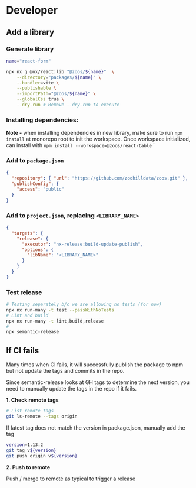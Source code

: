 # Developer

## Add a library

### Generate library

```bash
name="react-form"

npx nx g @nx/react:lib "@zoos/${name}"  \
    --directory="packages/${name}" \
    --bundler=vite \
    --publishable \
    --importPath="@zoos/${name}" \
    --globalCss true \
    --dry-run # Remove --dry-run to execute
```

### Installing dependencies:

**Note -** when installing dependencies in new library, make sure to run `npm install` at monorepo root to init the workspace. Once workspace initialized, can install with `npm install --workspace=@zoos/react-table` <package>`

### Add to `package.json`

```json
{
  "repository": { "url": "https://github.com/zoohilldata/zoos.git" },
  "publishConfig": {
    "access": "public"
  }
}
```

### Add to `project.json`, replacing `<LIBRARY_NAME>`

```json
{
  "targets": {
    "release": {
      "executor": "nx-release:build-update-publish",
      "options": {
        "libName": "<LIBRARY_NAME>"
      }
    }
  }
}
```

### Test release

```bash
# Testing separately b/c we are allowing no tests (for now)
npx nx run-many -t test --passWithNoTests
# Lint and build
npx nx run-many -t lint,build,release
#
npx semantic-release
```

## If CI fails

Many times when CI fails, it will successfully publish the package to npm but not update the tags and commits in the repo.

Since semantic-release looks at GH tags to determine the next version, you need to manually update the tags in the repo if it fails.

**1. Check remote tags**

```bash
# List remote tags
git ls-remote --tags origin
```

If latest tag does not match the version in package.json, manually add the tag

```bash
version=1.13.2
git tag v${version}
git push origin v${version}
```

**2. Push to remote**

Push / merge to remote as typical to trigger a release
